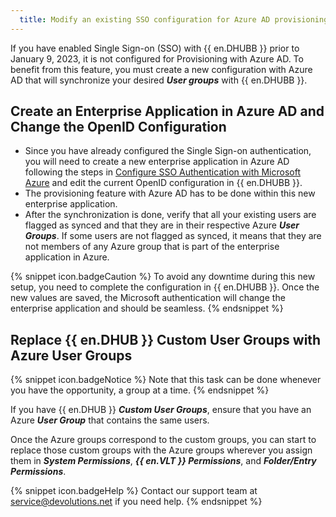 ```yaml
---
  title: Modify an existing SSO configuration for Azure AD provisioning
---
```

If you have enabled Single Sign-on (SSO) with {{ en.DHUBB }} prior to January 9, 2023, it is not configured for Provisioning with Azure AD. To benefit from this feature, you must create a new configuration with Azure AD that will synchronize your desired ***User groups*** with {{ en.DHUBB }}.

## Create an Enterprise Application in Azure AD and Change the OpenID Configuration

* Since you have already configured the Single Sign-on authentication, you will need to create a new enterprise application in Azure AD following the steps in [Configure SSO Authentication with Microsoft Azure](/hub/getting-started/get-started-sso-hub-business/configure-sso-authentication-microsoft-azure/) and edit the current OpenID configuration in {{ en.DHUBB }}.
* The provisioning feature with Azure AD has to be done within this new enterprise application.
* After the synchronization is done, verify that all your existing users are flagged as synced and that they are in their respective Azure ***User Groups***. If some users are not flagged as synced, it means that they are not members of any Azure group that is part of the enterprise application in Azure.

{% snippet icon.badgeCaution %}
To avoid any downtime during this new setup, you need to complete the configuration in {{ en.DHUBB }}. Once the new values are saved, the Microsoft authentication will change the enterprise application and should be seamless.
{% endsnippet %}

## Replace {{ en.DHUB }} Custom User Groups with Azure User Groups

{% snippet icon.badgeNotice %}
Note that this task can be done whenever you have the opportunity, a group at a time.
{% endsnippet %}

If you have {{ en.DHUB }} ***Custom User Groups***, ensure that you have an Azure ***User Group*** that contains the same users.

Once the Azure groups correspond to the custom groups, you can start to replace those custom groups with the Azure groups wherever you assign them in ***System Permissions***, ***{{ en.VLT }} Permissions***, and ***Folder/Entry Permissions***.

{% snippet icon.badgeHelp %}
Contact our support team at [service@devolutions.net](mailto:service@devolutions.net) if you need help.
{% endsnippet %}
